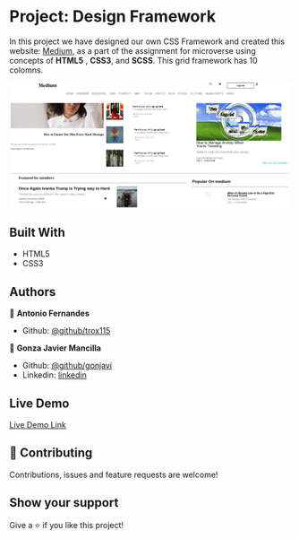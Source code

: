 # Project: Design Framework

In this project we have designed our own CSS Framework and created this website: [Medium](https://www.medium.com/), as a part of the assignment for microverse using concepts of **HTML5** , **CSS3**, and **SCSS**. This grid framework has 10 colomns.


![screenshot](./img/cssframework.png)


## Built With

- HTML5
- CSS3

## Authors

👤 **Antonio Fernandes**

- Github: [@github/trox115](https://github.com/trox115)

👤 **Gonza Javier Mancilla**

- Github: [@github/gonjavi](https://github.com/gonjavi)
- Linkedin: [linkedin](https://www.linkedin.com/in/g-javier-mancilla-a686a9178/)

## Live Demo

[Live Demo Link](https://raw.githack.com/gonjavi/cssframework/development/index.html)


## 🤝 Contributing

Contributions, issues and feature requests are welcome!


## Show your support

Give a ⭐️ if you like this project!
